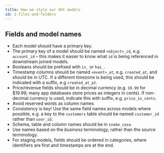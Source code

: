 ```yaml
---
title: How we style our dbt models
id: 1-files-and-folders
---
```


## Fields and model names

- Each model should have a primary key.
- The primary key of a model should be named `<object>_id`, e.g. `account_id` – this makes it easier to know what `id` is being referenced in downstream joined models.
- Booleans should be prefixed with `is_` or `has_`.
- Timestamp columns should be named `<event>_at`, e.g. `created_at`, and should be in UTC. If a different timezone is being used, this should be indicated with a suffix, e.g `created_at_pt`.
- Price/revenue fields should be in decimal currency (e.g. `19.99` for $19.99; many app databases store prices as integers in cents). If non-decimal currency is used, indicate this with suffix, e.g. `price_in_cents`.
- Avoid reserved words as column names
- Consistency is key! Use the same field names across models where possible, e.g. a key to the `customers` table should be named `customer_id` rather than `user_id`.
- Schema, table and column names should be in `snake_case`.
- Use names based on the _business_ terminology, rather than the source terminology.
- For staging models, fields should be ordered in categories, where identifiers are first and timestamps are at the end.

